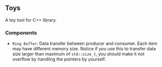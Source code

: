 ## Toys

A toy tool for C++ library.

### Components

* `Ring Buffer`: Data transfer between producer and consumer. Each item may have different memory size. Notice if you use this to transfer data size larger than maximum of `std::size_t`, you should make it not overflow by handling the pointers by yourself.